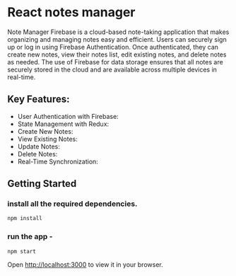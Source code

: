 # React notes manager
Note Manager Firebase is a cloud-based note-taking application that makes organizing and managing notes easy and efficient. Users can securely sign up or log in using Firebase Authentication. Once authenticated, they can create new notes, view their notes list, edit existing notes, and delete notes as needed. The use of Firebase for data storage ensures that all notes are securely stored in the cloud and are available across multiple devices in real-time.

## Key Features:
 - User Authentication with Firebase:
 - State Management with Redux:
 - Create New Notes:
 - View Existing Notes:
 - Update Notes:
 - Delete Notes:
 - Real-Time Synchronization:

## Getting Started

### install all the required dependencies.
```bash
npm install
```

### run the app -
```bash
npm start
```

Open [http://localhost:3000](http://localhost:3000) to view it in your browser.
